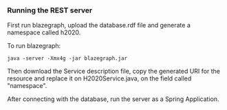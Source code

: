 ### Running the REST server

First run blazegraph, upload the database.rdf file and generate a namespace called h2020.

To run blazegraph:

    java -server -Xmx4g -jar blazegraph.jar

Then download the Service description file, copy the generated URI for the resource and replace it on H2020Service.java, on the field called "namespace".

After connecting with the database, run the server as a Spring Application.